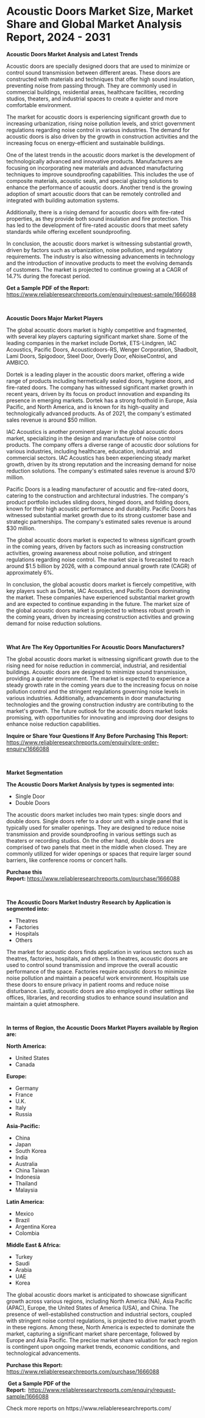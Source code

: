 <p><h1>Acoustic Doors Market Size, Market Share and Global Market Analysis Report, 2024 - 2031</h1></p><p><strong>Acoustic Doors Market Analysis and Latest Trends</strong></p>
<p><p>Acoustic doors are specially designed doors that are used to minimize or control sound transmission between different areas. These doors are constructed with materials and techniques that offer high sound insulation, preventing noise from passing through. They are commonly used in commercial buildings, residential areas, healthcare facilities, recording studios, theaters, and industrial spaces to create a quieter and more comfortable environment.</p><p>The market for acoustic doors is experiencing significant growth due to increasing urbanization, rising noise pollution levels, and strict government regulations regarding noise control in various industries. The demand for acoustic doors is also driven by the growth in construction activities and the increasing focus on energy-efficient and sustainable buildings.</p><p>One of the latest trends in the acoustic doors market is the development of technologically advanced and innovative products. Manufacturers are focusing on incorporating new materials and advanced manufacturing techniques to improve soundproofing capabilities. This includes the use of composite materials, acoustic seals, and special glazing solutions to enhance the performance of acoustic doors. Another trend is the growing adoption of smart acoustic doors that can be remotely controlled and integrated with building automation systems.</p><p>Additionally, there is a rising demand for acoustic doors with fire-rated properties, as they provide both sound insulation and fire protection. This has led to the development of fire-rated acoustic doors that meet safety standards while offering excellent soundproofing.</p><p>In conclusion, the acoustic doors market is witnessing substantial growth, driven by factors such as urbanization, noise pollution, and regulatory requirements. The industry is also witnessing advancements in technology and the introduction of innovative products to meet the evolving demands of customers. The market is projected to continue growing at a CAGR of 14.7% during the forecast period.</p></p>
<p><strong>Get a Sample PDF of the Report:&nbsp;</strong> <a href="https://www.reliableresearchreports.com/enquiry/request-sample/1666088">https://www.reliableresearchreports.com/enquiry/request-sample/1666088</a></p>
<p>&nbsp;</p>
<p><strong>Acoustic Doors Major Market Players</strong></p>
<p><p>The global acoustic doors market is highly competitive and fragmented, with several key players capturing significant market share. Some of the leading companies in the market include Dortek, ETS-Lindgren, IAC Acoustics, Pacific Doors, Acousticdoors-RS, Wenger Corporation, Shadbolt, Lami Doors, Spigodoor, Steel Door, Overly Door, eNoiseControl, and AMBICO.</p><p>Dortek is a leading player in the acoustic doors market, offering a wide range of products including hermetically sealed doors, hygiene doors, and fire-rated doors. The company has witnessed significant market growth in recent years, driven by its focus on product innovation and expanding its presence in emerging markets. Dortek has a strong foothold in Europe, Asia Pacific, and North America, and is known for its high-quality and technologically advanced products. As of 2021, the company's estimated sales revenue is around $50 million.</p><p>IAC Acoustics is another prominent player in the global acoustic doors market, specializing in the design and manufacture of noise control products. The company offers a diverse range of acoustic door solutions for various industries, including healthcare, education, industrial, and commercial sectors. IAC Acoustics has been experiencing steady market growth, driven by its strong reputation and the increasing demand for noise reduction solutions. The company's estimated sales revenue is around $70 million.</p><p>Pacific Doors is a leading manufacturer of acoustic and fire-rated doors, catering to the construction and architectural industries. The company's product portfolio includes sliding doors, hinged doors, and folding doors, known for their high acoustic performance and durability. Pacific Doors has witnessed substantial market growth due to its strong customer base and strategic partnerships. The company's estimated sales revenue is around $30 million.</p><p>The global acoustic doors market is expected to witness significant growth in the coming years, driven by factors such as increasing construction activities, growing awareness about noise pollution, and stringent regulations regarding noise control. The market size is forecasted to reach around $1.5 billion by 2026, with a compound annual growth rate (CAGR) of approximately 6%.</p><p>In conclusion, the global acoustic doors market is fiercely competitive, with key players such as Dortek, IAC Acoustics, and Pacific Doors dominating the market. These companies have experienced substantial market growth and are expected to continue expanding in the future. The market size of the global acoustic doors market is projected to witness robust growth in the coming years, driven by increasing construction activities and growing demand for noise reduction solutions.</p></p>
<p>&nbsp;</p>
<p><strong>What Are The Key Opportunities For Acoustic Doors Manufacturers?</strong></p>
<p><p>The global acoustic doors market is witnessing significant growth due to the rising need for noise reduction in commercial, industrial, and residential buildings. Acoustic doors are designed to minimize sound transmission, providing a quieter environment. The market is expected to experience a steady growth rate in the coming years due to the increasing focus on noise pollution control and the stringent regulations governing noise levels in various industries. Additionally, advancements in door manufacturing technologies and the growing construction industry are contributing to the market's growth. The future outlook for the acoustic doors market looks promising, with opportunities for innovating and improving door designs to enhance noise reduction capabilities.</p></p>
<p><strong>Inquire or Share Your Questions If Any Before Purchasing This Report:</strong> <a href="https://www.reliableresearchreports.com/enquiry/pre-order-enquiry/1666088">https://www.reliableresearchreports.com/enquiry/pre-order-enquiry/1666088</a></p>
<p>&nbsp;</p>
<p><strong>Market Segmentation</strong></p>
<p><strong>The Acoustic Doors Market Analysis by types is segmented into:</strong></p>
<p><ul><li>Single Door</li><li>Double Doors</li></ul></p>
<p><p>The acoustic doors market includes two main types: single doors and double doors. Single doors refer to a door unit with a single panel that is typically used for smaller openings. They are designed to reduce noise transmission and provide soundproofing in various settings such as theaters or recording studios. On the other hand, double doors are comprised of two panels that meet in the middle when closed. They are commonly utilized for wider openings or spaces that require larger sound barriers, like conference rooms or concert halls.</p></p>
<p><strong>Purchase this Report:&nbsp;</strong><a href="https://www.reliableresearchreports.com/purchase/1666088">https://www.reliableresearchreports.com/purchase/1666088</a></p>
<p>&nbsp;</p>
<p><strong>The Acoustic Doors Market Industry Research by Application is segmented into:</strong></p>
<p><ul><li>Theatres</li><li>Factories</li><li>Hospitals</li><li>Others</li></ul></p>
<p><p>The market for acoustic doors finds application in various sectors such as theatres, factories, hospitals, and others. In theatres, acoustic doors are used to control sound transmission and improve the overall acoustic performance of the space. Factories require acoustic doors to minimize noise pollution and maintain a peaceful work environment. Hospitals use these doors to ensure privacy in patient rooms and reduce noise disturbance. Lastly, acoustic doors are also employed in other settings like offices, libraries, and recording studios to enhance sound insulation and maintain a quiet atmosphere.</p></p>
<p>&nbsp;</p>
<p><strong>In terms of Region, the Acoustic Doors Market Players available by Region are:</strong></p>
<p>
    <p> <strong> North America: </strong>
        <ul>
            <li>United States</li>
            <li>Canada</li>
        </ul>
        </p> 
    <p> <strong> Europe: </strong>
        <ul>
            <li>Germany</li>
            <li>France</li>
            <li>U.K.</li>
            <li>Italy</li>
            <li>Russia</li>
        </ul>
        </p> 
    <p> <strong> Asia-Pacific: </strong>
        <ul>
            <li>China</li>
            <li>Japan</li>
            <li>South Korea</li>
            <li>India</li>
            <li>Australia</li>
            <li>China Taiwan</li>
            <li>Indonesia</li>
            <li>Thailand</li>
            <li>Malaysia</li>
        </ul>
        </p> 
    <p> <strong> Latin America: </strong>
        <ul>
            <li>Mexico</li>
            <li>Brazil</li>
            <li>Argentina Korea</li>
            <li>Colombia</li>
        </ul>
        </p> 
    <p> <strong> Middle East & Africa: </strong>
        <ul>
            <li>Turkey</li>
            <li>Saudi</li>
            <li>Arabia</li>
            <li>UAE</li>
            <li>Korea</li>
        </ul>
    </p>
    </p>
<p><p>The global acoustic doors market is anticipated to showcase significant growth across various regions, including North America (NA), Asia Pacific (APAC), Europe, the United States of America (USA), and China. The presence of well-established construction and industrial sectors, coupled with stringent noise control regulations, is projected to drive market growth in these regions. Among these, North America is expected to dominate the market, capturing a significant market share percentage, followed by Europe and Asia Pacific. The precise market share valuation for each region is contingent upon ongoing market trends, economic conditions, and technological advancements.</p></p>
<p><strong>Purchase this Report: </strong><a href="https://www.reliableresearchreports.com/purchase/1666088">https://www.reliableresearchreports.com/purchase/1666088</a></p>
<p>&nbsp;<strong>Get a Sample PDF of the Report:&nbsp;&nbsp;</strong><a href="https://www.reliableresearchreports.com/enquiry/request-sample/1666088">https://www.reliableresearchreports.com/enquiry/request-sample/1666088</a></p>
<p><strong></strong></p>
<p>Check more reports on https://www.reliableresearchreports.com/</p>